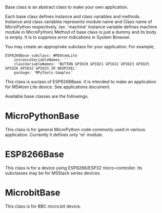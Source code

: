 Base class is an abstract class to make your own application.

Each base class defines instance and class variables and methods.
Instance and class variables represents module name and Class name of MicroPython respectively.
(ex. 'machine' instance variable defines machine module in MicroPython)
Method of base class is just a dummy and its body is empty. It is to suppress error indications in System Browser.

You may create an appropriate subclass for your application. For example,

```Smalltalk
ESP8266Base subclass: #M5AtomLite
	instanceVariableNames: ''
	classVariableNames: 'BUTTON GPIO19 GPIO21 GPIO22 GPIO23 GPIO25 GPIO26 GPIO32 GPIO33 IR NEOPIXEL'
	package: 'MPyTools-Samples'
```

This class is suclass of ESP8266Base. It is intended to make an application for M5Atom Lite device. See applications document.

Available base classes are the followings.

# MicroPythonBase
This class is for general MicroPython code commonly used in various application.
Currently it defines only 're' module.

# ESP8266Base
This class is for a device using ESP8266/ESP32 micro-controller.
Its subclasses may be for M5Stack series devices.

# MicrobitBase
This class is for BBC micro:bit device.
